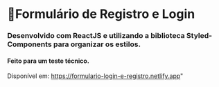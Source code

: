 # 📝Formulário de Registro e Login
### Desenvolvido com ReactJS e utilizando a biblioteca Styled-Components para organizar os estilos.
#### Feito para um teste técnico.
Disponível em: https://formulario-login-e-registro.netlify.app"
